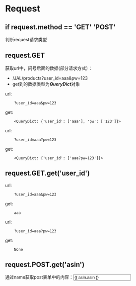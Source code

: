 # Request
## if request.method == 'GET' 'POST'
判断request请求类型
## request.GET
获取url中，问号后面的数据(部分请求方式）：
- /JAL/products?user_id=aaa&pw=123
- get到的数据类型为***QueryDict***对象

url: 

        ?user_id=aaa&pw=123
get:

        <QueryDict: {'user_id': ['aaa'], 'pw': ['123']}>

url:

        ?user_id=aaa?pw=123
get:

        <QueryDict: {'user_id': ['aaa?pw=123']}>

## request.GET.get('user_id')
url:

        ?user_id=aaa&pw=123
get:

        aaa
url:

        ?user_id=aaa?pw=123
get:

        None
## request.POST.get('asin')
通过name获取post表单中的内容：<input type="text" name="asin" id="" value="{{ asin.asin }}" />
